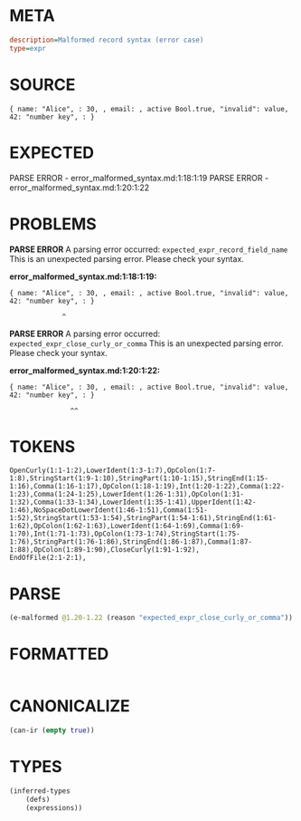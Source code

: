 # META
~~~ini
description=Malformed record syntax (error case)
type=expr
~~~
# SOURCE
~~~roc
{ name: "Alice", : 30, , email: , active Bool.true, "invalid": value, 42: "number key", : }
~~~
# EXPECTED
PARSE ERROR - error_malformed_syntax.md:1:18:1:19
PARSE ERROR - error_malformed_syntax.md:1:20:1:22
# PROBLEMS
**PARSE ERROR**
A parsing error occurred: `expected_expr_record_field_name`
This is an unexpected parsing error. Please check your syntax.

**error_malformed_syntax.md:1:18:1:19:**
```roc
{ name: "Alice", : 30, , email: , active Bool.true, "invalid": value, 42: "number key", : }
```
                 ^


**PARSE ERROR**
A parsing error occurred: `expected_expr_close_curly_or_comma`
This is an unexpected parsing error. Please check your syntax.

**error_malformed_syntax.md:1:20:1:22:**
```roc
{ name: "Alice", : 30, , email: , active Bool.true, "invalid": value, 42: "number key", : }
```
                   ^^


# TOKENS
~~~zig
OpenCurly(1:1-1:2),LowerIdent(1:3-1:7),OpColon(1:7-1:8),StringStart(1:9-1:10),StringPart(1:10-1:15),StringEnd(1:15-1:16),Comma(1:16-1:17),OpColon(1:18-1:19),Int(1:20-1:22),Comma(1:22-1:23),Comma(1:24-1:25),LowerIdent(1:26-1:31),OpColon(1:31-1:32),Comma(1:33-1:34),LowerIdent(1:35-1:41),UpperIdent(1:42-1:46),NoSpaceDotLowerIdent(1:46-1:51),Comma(1:51-1:52),StringStart(1:53-1:54),StringPart(1:54-1:61),StringEnd(1:61-1:62),OpColon(1:62-1:63),LowerIdent(1:64-1:69),Comma(1:69-1:70),Int(1:71-1:73),OpColon(1:73-1:74),StringStart(1:75-1:76),StringPart(1:76-1:86),StringEnd(1:86-1:87),Comma(1:87-1:88),OpColon(1:89-1:90),CloseCurly(1:91-1:92),
EndOfFile(2:1-2:1),
~~~
# PARSE
~~~clojure
(e-malformed @1.20-1.22 (reason "expected_expr_close_curly_or_comma"))
~~~
# FORMATTED
~~~roc
~~~
# CANONICALIZE
~~~clojure
(can-ir (empty true))
~~~
# TYPES
~~~clojure
(inferred-types
	(defs)
	(expressions))
~~~
